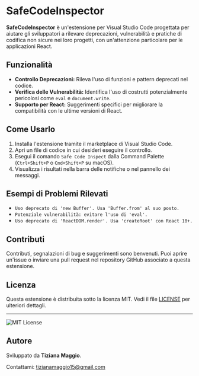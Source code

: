 # SafeCodeInspector

**SafeCodeInspector** è un'estensione per Visual Studio Code progettata per aiutare gli sviluppatori a rilevare deprecazioni, vulnerabilità e pratiche di codifica non sicure nei loro progetti, con un'attenzione particolare per le applicazioni React.

## Funzionalità

- **Controllo Deprecazioni:** Rileva l'uso di funzioni e pattern deprecati nel codice.
- **Verifica delle Vulnerabilità:** Identifica l'uso di costrutti potenzialmente pericolosi come `eval` e `document.write`.
- **Supporto per React:** Suggerimenti specifici per migliorare la compatibilità con le ultime versioni di React.

## Come Usarlo

1. Installa l'estensione tramite il marketplace di Visual Studio Code.
2. Apri un file di codice in cui desideri eseguire il controllo.
3. Esegui il comando `Safe Code Inspect` dalla Command Palette (`Ctrl+Shift+P` o `Cmd+Shift+P` su macOS).
4. Visualizza i risultati nella barra delle notifiche o nel pannello dei messaggi.

## Esempi di Problemi Rilevati

- `Uso deprecato di 'new Buffer'. Usa 'Buffer.from' al suo posto.`
- `Potenziale vulnerabilità: evitare l'uso di 'eval'.`
- `Uso deprecato di 'ReactDOM.render'. Usa 'createRoot' con React 18+.`

## Contributi

Contributi, segnalazioni di bug e suggerimenti sono benvenuti. Puoi aprire un'issue o inviare una pull request nel repository GitHub associato a questa estensione.

## Licenza

Questa estensione è distribuita sotto la licenza MIT. Vedi il file [LICENSE](./LICENSE) per ulteriori dettagli.

---

![MIT License](https://img.shields.io/badge/License-MIT-yellow.svg)

## Autore

Sviluppato da **Tiziana Maggio**.

Contattami: tizianamaggio15@gmail.com
